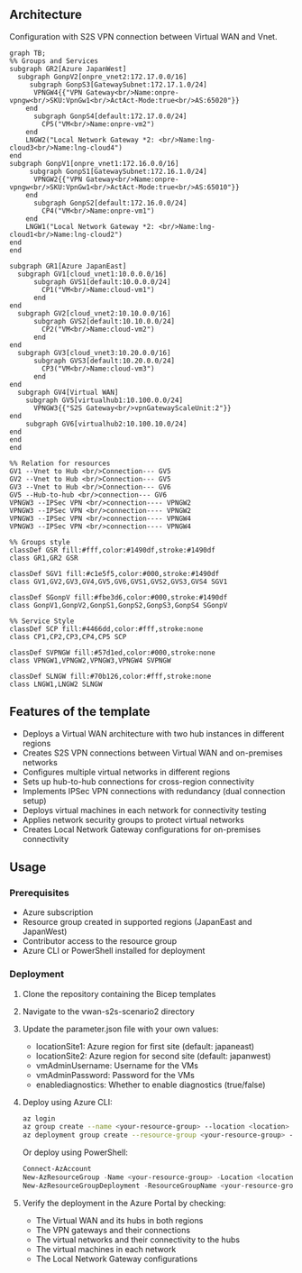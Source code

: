 ## Architecture
Configuration with S2S VPN connection between Virtual WAN and Vnet.

```mermaid
graph TB;
%% Groups and Services
subgraph GR2[Azure JapanWest]
  subgraph GonpV2[onpre_vnet2:172.17.0.0/16]
     subgraph GonpS3[GatewaySubnet:172.17.1.0/24]
      VPNGW4{{"VPN Gateway<br/>Name:onpre-vpngw<br/>SKU:VpnGw1<br/>ActAct-Mode:true<br/>AS:65020"}}
    end
      subgraph GonpS4[default:172.17.0.0/24]
        CP5("VM<br/>Name:onpre-vm2")
    end
    LNGW2("Local Network Gateway *2: <br/>Name:lng-cloud3<br/>Name:lng-cloud4")
end
subgraph GonpV1[onpre_vnet1:172.16.0.0/16]
     subgraph GonpS1[GatewaySubnet:172.16.1.0/24]
      VPNGW2{{"VPN Gateway<br/>Name:onpre-vpngw<br/>SKU:VpnGw1<br/>ActAct-Mode:true<br/>AS:65010"}}
    end
      subgraph GonpS2[default:172.16.0.0/24]
        CP4("VM<br/>Name:onpre-vm1")
    end
    LNGW1("Local Network Gateway *2: <br/>Name:lng-cloud1<br/>Name:lng-cloud2")
end
end

subgraph GR1[Azure JapanEast]
  subgraph GV1[cloud_vnet1:10.0.0.0/16]
      subgraph GVS1[default:10.0.0.0/24]
        CP1("VM<br/>Name:cloud-vm1")
      end
end
  subgraph GV2[cloud_vnet2:10.10.0.0/16]
      subgraph GVS2[default:10.10.0.0/24]
        CP2("VM<br/>Name:cloud-vm2")
      end
end
  subgraph GV3[cloud_vnet3:10.20.0.0/16]
      subgraph GVS3[default:10.20.0.0/24]
        CP3("VM<br/>Name:cloud-vm3")
      end
end
  subgraph GV4[Virtual WAN]
    subgraph GV5[virtualhub1:10.100.0.0/24]
      VPNGW3{{"S2S Gateway<br/>vpnGatewayScaleUnit:2"}}
end
    subgraph GV6[virtualhub2:10.100.10.0/24]
end
end
end

%% Relation for resources
GV1 --Vnet to Hub <br/>Connection--- GV5
GV2 --Vnet to Hub <br/>Connection--- GV5
GV3 --Vnet to Hub <br/>Connection--- GV6
GV5 --Hub-to-hub <br/>connection--- GV6
VPNGW3 --IPSec VPN <br/>connection---- VPNGW2
VPNGW3 --IPSec VPN <br/>connection---- VPNGW2
VPNGW3 --IPSec VPN <br/>connection---- VPNGW4
VPNGW3 --IPSec VPN <br/>connection---- VPNGW4

%% Groups style
classDef GSR fill:#fff,color:#1490df,stroke:#1490df
class GR1,GR2 GSR

classDef SGV1 fill:#c1e5f5,color:#000,stroke:#1490df
class GV1,GV2,GV3,GV4,GV5,GV6,GVS1,GVS2,GVS3,GVS4 SGV1

classDef SGonpV fill:#fbe3d6,color:#000,stroke:#1490df
class GonpV1,GonpV2,GonpS1,GonpS2,GonpS3,GonpS4 SGonpV
 
%% Service Style
classDef SCP fill:#4466dd,color:#fff,stroke:none
class CP1,CP2,CP3,CP4,CP5 SCP

classDef SVPNGW fill:#57d1ed,color:#000,stroke:none
class VPNGW1,VPNGW2,VPNGW3,VPNGW4 SVPNGW

classDef SLNGW fill:#70b126,color:#fff,stroke:none
class LNGW1,LNGW2 SLNGW

```

## Features of the template

- Deploys a Virtual WAN architecture with two hub instances in different regions
- Creates S2S VPN connections between Virtual WAN and on-premises networks
- Configures multiple virtual networks in different regions
- Sets up hub-to-hub connections for cross-region connectivity
- Implements IPSec VPN connections with redundancy (dual connection setup)
- Deploys virtual machines in each network for connectivity testing
- Applies network security groups to protect virtual networks
- Creates Local Network Gateway configurations for on-premises connectivity

## Usage

### Prerequisites
- Azure subscription
- Resource group created in supported regions (JapanEast and JapanWest)
- Contributor access to the resource group
- Azure CLI or PowerShell installed for deployment

### Deployment

1. Clone the repository containing the Bicep templates
2. Navigate to the vwan-s2s-scenario2 directory
3. Update the parameter.json file with your own values:
   - locationSite1: Azure region for first site (default: japaneast)
   - locationSite2: Azure region for second site (default: japanwest)
   - vmAdminUsername: Username for the VMs
   - vmAdminPassword: Password for the VMs
   - enablediagnostics: Whether to enable diagnostics (true/false)

4. Deploy using Azure CLI:
   ```bash
   az login
   az group create --name <your-resource-group> --location <location>
   az deployment group create --resource-group <your-resource-group> --template-file main.bicep --parameters parameter.json
   ```

   Or deploy using PowerShell:
   ```powershell
   Connect-AzAccount
   New-AzResourceGroup -Name <your-resource-group> -Location <location>
   New-AzResourceGroupDeployment -ResourceGroupName <your-resource-group> -TemplateFile main.bicep -TemplateParameterFile parameter.json
   ```

5. Verify the deployment in the Azure Portal by checking:
   - The Virtual WAN and its hubs in both regions
   - The VPN gateways and their connections
   - The virtual networks and their connectivity to the hubs
   - The virtual machines in each network
   - The Local Network Gateway configurations
